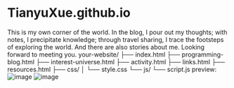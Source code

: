 # TianyuXue.github.io
This is my own corner of the world. In the blog, I pour out my thoughts; with notes, I precipitate knowledge; through travel sharing, I trace the footsteps of exploring the world. And there are also stories about me. Looking forward to meeting you. 
your-website/
├── index.html
├── programming-blog.html
├── interest-universe.html
├── activity.html
├── links.html
├── resources.html
├── css/
│   └── style.css
└── js/
    └── script.js
preview:
![image](https://github.com/user-attachments/assets/9ff5de81-6695-4693-8a80-c271a550c4a9)
![image](https://github.com/user-attachments/assets/8886eb9b-f611-401c-bbca-8687065765f7)
